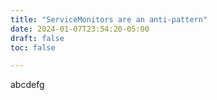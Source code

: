 ```yaml
---
title: "ServiceMonitors are an anti-pattern"
date: 2024-01-07T23:54:20-05:00
draft: false
toc: false

---
```


abcdefg